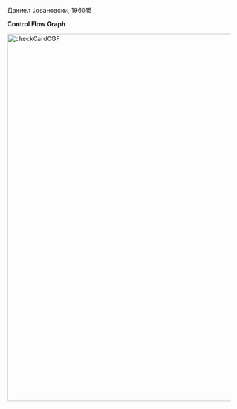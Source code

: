 Даниел Јовановски, 196015


<b>Control Flow Graph</b>


<img width="828" alt="checkCardCGF" src="https://github.com/jovanovski262/SI_2024_lab2_196015/assets/60225356/d0dfeaf6-afdc-4bde-8b0a-b61f68e7024a">
